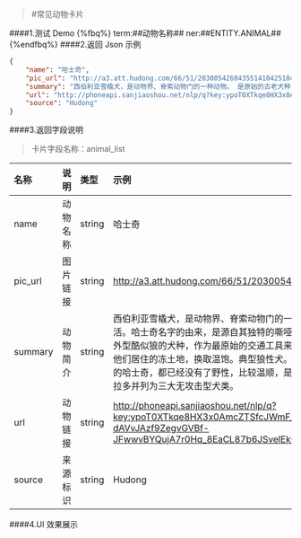 >#常见动物卡片


####1.测试 Demo
{%fbq%}
term:##动物名称##
ner:##ENTITY.ANIMAL##
{%endfbq%}
####2.返回 Json 示例
```json
{
    "name": "哈士奇",
    "pic_url": "http://a3.att.hudong.com/66/51/20300542684355141042518476164_140.jpg",
    "summary": "西伯利亚雪橇犬，是动物界、脊索动物门的一种动物。 是原始的古老犬种，在西伯利亚东北部、格陵兰南部生活。哈士奇名字的由来，是源自其独特的嘶哑叫声。在西伯利亚东北部的原始部落楚克奇人（Chukchi)，用这种外型酷似狼的犬种，作为最原始的交通工具来拉雪橇，并用这种狗猎取和饲养驯鹿，或者繁殖这种狗，然后带出他们居住的冻土地，换取温饱。典型狼性犬。哈士奇性格多变，有的极端胆小，有的极端暴力，进入大陆和家庭的哈士奇，都已经没有了野性，比较温顺，是一种流行于全球的宠物犬。淘狗网一致认定哈士奇与金毛犬、拉布拉多并列为三大无攻击型犬类。",
    "url": "http://phoneapi.sanjiaoshou.net/nlp/q?key:ypoT0XTkqe8HX3x0AmcZTSfcJWmF_VbcH_nF9xssYgkU_RrFOK_BVFGcHRErxQnN6yfUAmX6g-dAVvJAzf9ZegvGVBf-JFwwvBYQujA7r0Hq_8EaCL87b6JSvelEkQzDgD2ZY9hWZyO2BK69O3RkkwIuOutXqQcYb43rLPdkdq0=",
    "source": "Hudong"
}
```

####3.返回字段说明
>卡片字段名称：animal_list

|名称|说明|类型|示例|
|:---|:---|:---|:---|
|name|动物名称|string|哈士奇|
|pic_url|图片链接|string|http://a3.att.hudong.com/66/51/20300542684355141042518476164_140.jpg|
|summary|动物简介|string|西伯利亚雪橇犬，是动物界、脊索动物门的一种动物。 是原始的古老犬种，在西伯利亚东北部、格陵兰南部生活。哈士奇名字的由来，是源自其独特的嘶哑叫声。在西伯利亚东北部的原始部落楚克奇人（Chukchi)，用这种外型酷似狼的犬种，作为最原始的交通工具来拉雪橇，并用这种狗猎取和饲养驯鹿，或者繁殖这种狗，然后带出他们居住的冻土地，换取温饱。典型狼性犬。哈士奇性格多变，有的极端胆小，有的极端暴力，进入大陆和家庭的哈士奇，都已经没有了野性，比较温顺，是一种流行于全球的宠物犬。淘狗网一致认定哈士奇与金毛犬、拉布拉多并列为三大无攻击型犬类。|
|url|动物链接|string|http://phoneapi.sanjiaoshou.net/nlp/q?key:ypoT0XTkqe8HX3x0AmcZTSfcJWmF_VbcH_nF9xssYgkU_RrFOK_BVFGcHRErxQnN6yfUAmX6g-dAVvJAzf9ZegvGVBf-JFwwvBYQujA7r0Hq_8EaCL87b6JSvelEkQzDgD2ZY9hWZyO2BK69O3RkkwIuOutXqQcYb43rLPdkdq0=|
|source|来源标识|string|Hudong|


####4.UI 效果展示




